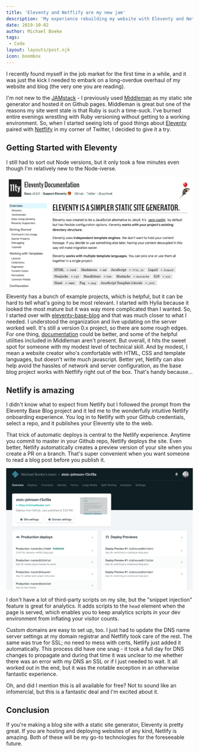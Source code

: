 ```yaml
---
title: 'Eleventy and Netflify are my new jam'
description: 'My experience rebuilding my website with Eleventy and Netflify'
date: 2019-10-02
author: Michael Boeke
tags:
 - Code
layout: layouts/post.njk
icon: boombox
---
```


I recently found myself in the job market for the first time in a while, and it was just the kick I needed to embark on a long-overdue overhaul of my website and blog (the very one you are reading).

I'm not new to the [JAMstack](https://jamstack.org/) - I previously used [Middleman](https://middlemanapp.com/) as my static site generator and hosted it on Github pages. Middleman is great but one of the reasons my site went stale is that Ruby is such a time-suck. I've burned entire evenings wrestling with Ruby versioning without getting to a working environment. So, when I started seeing lots of good things about [Eleventy](https://www.11ty.io/) paired with [Netflify](https://www.netlify.com/) in my corner of Twitter, I decided to give it a try.

## Getting Started with Eleventy
I still had to sort out Node versions, but it only took a few minutes even though I'm relatively new to the Node-iverse.

![Eleventy screenshot](/img/eleventy_screenshot.png)

Eleventy has a bunch of example projects, which is helpful, but it can be hard to tell what's going to be most relevant. I started with Hylia because it looked the most mature but it was way more complicated than I wanted. So, I started over with [eleventy-base-blog](https://github.com/11ty/eleventy-base-blog) and that was much closer to what I needed. I understood the organization and live updating on the server worked well. It's still a version 0.x project, so there are some rough edges. For one thing, [documentation](https://www.11ty.io/docs/) could be better, and some of the helpful utilities included in Middleman aren't present. But overall, it hits the sweet spot for someone with my modest level of technical skill. And by modest, I mean a website creator who's comfortable with HTML, CSS and template languages, but doesn't write much javascript. Better yet, Netlify can also help avoid the hassles of network and server configuration, as the base blog project works with Netflify right out of the box. That's handy because...

## Netlify is amazing

I didn't know what to expect from Netlify but I followed the prompt from the Eleventy Base Blog project and it led me to the wonderfully intuitive Netlify onboarding experience. You log in to Netlify with your Github credentials, select a repo, and it publishes your Eleventy site to the web.

That trick of automatic deploys is central to the Netlify experience. Anytime you commit to master in your Github repo,  Netlify deploys the site. Even better, Netlify automatically creates a preview version of your site when you create a PR on a branch. That's super convenient when you want someone to read a blog post before you publish it.

![Netflify screenshot](/img/netlify_screenshot.png)

I don't have a lot of third-party scripts on my site, but the "snippet injection" feature is great for analytics. It adds scripts to the <code>head</code> element when the page is served, which enables you to keep analytics scripts in your dev environment from inflating your visitor counts.

Custom domains are easy to set up, too. I just had to update the DNS name server settings at my domain registrar and Netflify took care of the rest. The same was true for SSL; no need to mess with certs, Netlify just added it automatically. This process did have one snag - it took a full day for DNS changes to propagate and during that time it was unclear to me whether there was an error with my DNS an SSL or if I just needed to wait. It all worked out in the end, but it was the notable exception in an otherwise fantastic experience.

Oh, and did I mention this is all available for free? Not to sound like an infomercial, but this is a fantastic deal and I'm excited about it.

## Conclusion
If you're making a blog site with a static site generator, Eleventy is pretty great. If you are hosting and deploying websites of any kind, Netlify is amazing. Both of these will be my go-to technologies for the foreseeable future.